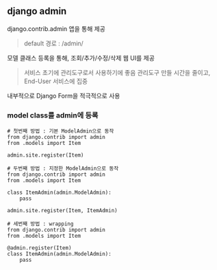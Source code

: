 ## django admin

django.contrib.admin 앱을 통해 제공

> default 경로 : /admin/

모델 클래스 등록을 통해, 조회/추가/수정/삭제 웹 UI를 제공

> 서비스 초기에 관리도구로서 사용하기에 좋음
> 관리도구 만들 시간을 줄이고, End-User 서비스에 집중

내부적으로 Django Form을 적극적으로 사용

### model class를 admin에 등록

```
# 첫번째 방법 : 기본 ModelAdmin으로 동작
from django.contrib import admin
from .models import Item

admin.site.register(Item)
```

```
# 두번째 방법 : 지정한 ModelAdmin으로 동작
from django.contrib import admin
from .models import Item

class ItemAdmin(admin.ModelAdmin):
    pass

admin.site.register(Item, ItemAdmin)
```

```
# 세번째 방법 : wrapping 
from django.contrib import admin
from .models import Item

@admin.register(Item)
class ItemAdmin(admin.ModelAdmin):
    pass
```
